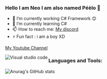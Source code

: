 ### Hello I am Neo I am also named Péèlo 🦉


- 🔭 I’m currently working C# Framework 😊
- 🌱 I’m currently learning C#
- 📫 How to reach me: [My discord](https://discord.com/invite/ZxVtUNAeCC)
- ⚡ Fun fact : i am a boy XD

[My Youtube Channel](https://www.youtube.com/channel/UCGXmeRqCm7aXbS27wMg52fg)

<img align="left" alt = "Visual studio code" src = "![image](https://user-images.githubusercontent.com/54996042/122465062-e43b7a00-cfb7-11eb-8153-c08f99a8c8c3.png)">

### Languages and Tools:


![Anurag's GitHub stats](https://github-readme-stats.vercel.app/api?username=NeoStoffyn&theme=react&show_icons=true)


